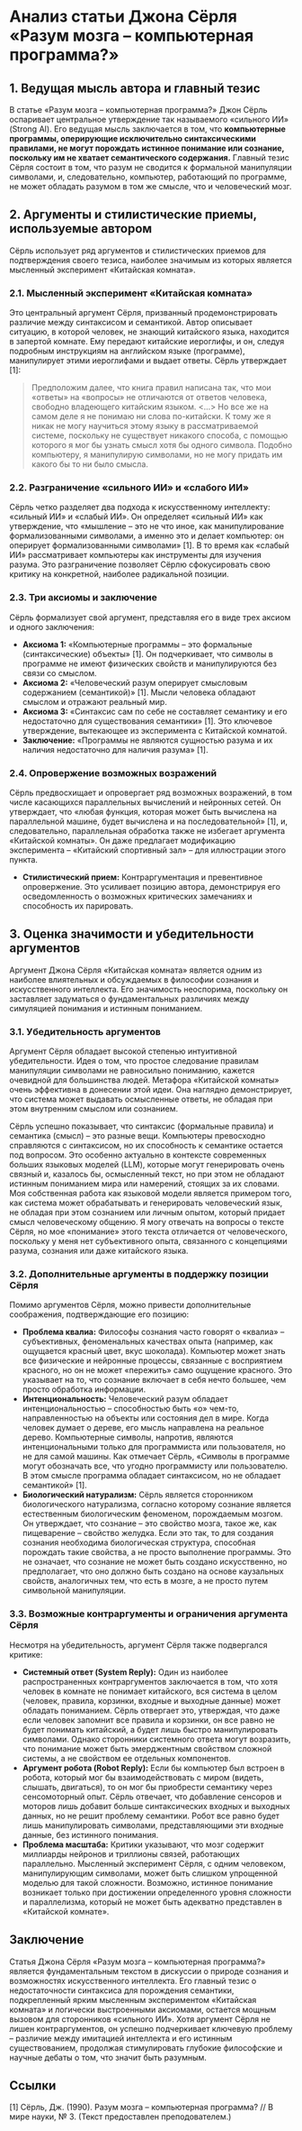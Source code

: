 # Анализ статьи Джона Сёрля «Разум мозга – компьютерная программа?»

## 1. Ведущая мысль автора и главный тезис

В статье «Разум мозга – компьютерная программа?» Джон Сёрль оспаривает центральное утверждение так называемого «сильного ИИ» (Strong AI). Его ведущая мысль заключается в том, что **компьютерные программы, оперирующие исключительно синтаксическими правилами, не могут порождать истинное понимание или сознание, поскольку им не хватает семантического содержания.** Главный тезис Сёрля состоит в том, что разум не сводится к формальной манипуляции символами, и, следовательно, компьютер, работающий по программе, не может обладать разумом в том же смысле, что и человеческий мозг.

## 2. Аргументы и стилистические приемы, используемые автором

Сёрль использует ряд аргументов и стилистических приемов для подтверждения своего тезиса, наиболее значимым из которых является мысленный эксперимент «Китайская комната».

### 2.1. Мысленный эксперимент «Китайская комната»

Это центральный аргумент Сёрля, призванный продемонстрировать различие между синтаксисом и семантикой. Автор описывает ситуацию, в которой человек, не знающий китайского языка, находится в запертой комнате. Ему передают китайские иероглифы, и он, следуя подробным инструкциям на английском языке (программе), манипулирует этими иероглифами и выдает ответы. Сёрль утверждает [1]: 
> Предположим далее, что книга правил написана так, что мои «ответы» на «вопросы» не отличаются от ответов человека, свободно владеющего китайским языком. <...> Но все же на самом деле я не понимаю ни слова по-китайски. К тому же я никак не могу научиться этому языку в рассматриваемой системе, поскольку не существует никакого способа, с помощью которого я мог бы узнать смысл хотя бы одного символа. Подобно компьютеру, я манипулирую символами, но не могу придать им какого бы то ни было смысла.

<!-- -   **Стилистический прием:** Аналогия и мысленный эксперимент. Сёрль создает наглядную и интуитивно понятную ситуацию, которая позволяет читателю самостоятельно «провести» эксперимент и прийти к выводу о недостаточности синтаксиса для семантики. Это делает аргумент доступным даже для неспециалистов. -->

### 2.2. Разграничение «сильного ИИ» и «слабого ИИ»

Сёрль четко разделяет два подхода к искусственному интеллекту: «сильный ИИ» и «слабый ИИ». Он определяет «сильный ИИ» как утверждение, что «мышление – это не что иное, как манипулирование формализованными символами, а именно это и делает компьютер: он оперирует формализованными символами» [1]. В то время как «слабый ИИ» рассматривает компьютеры как инструменты для изучения разума. Это разграничение позволяет Сёрлю сфокусировать свою критику на конкретной, наиболее радикальной позиции.

<!-- -   **Стилистический прием:** Дефиниция и категоризация. Четкое определение терминов помогает структурировать аргументацию и избежать двусмысленности. -->

### 2.3. Три аксиомы и заключение

Сёрль формализует свой аргумент, представляя его в виде трех аксиом и одного заключения:

-   **Аксиома 1:** «Компьютерные программы – это формальные (синтаксические) объекты» [1]. Он подчеркивает, что символы в программе не имеют физических свойств и манипулируются без связи со смыслом.
-   **Аксиома 2:** «Человеческий разум оперирует смысловым содержанием (семантикой)» [1]. Мысли человека обладают смыслом и отражают реальный мир.
-   **Аксиома 3:** «Синтаксис сам по себе не составляет семантику и его недостаточно для существования семантики» [1]. Это ключевое утверждение, вытекающее из эксперимента с Китайской комнатой.
-   **Заключение:** «Программы не являются сущностью разума и их наличия недостаточно для наличия разума» [1].

<!-- -   **Стилистический прием:** Логическая дедукция. Представление аргумента в аксиоматической форме придает ему строгость и научность, подчеркивая его логическую неопровержимость, по мнению автора. -->

### 2.4. Опровержение возможных возражений

Сёрль предвосхищает и опровергает ряд возможных возражений, в том числе касающихся параллельных вычислений и нейронных сетей. Он утверждает, что «любая функция, которая может быть вычислена на параллельной машине, будет вычислена и на последовательной» [1], и, следовательно, параллельная обработка также не избегает аргумента «Китайской комнаты». Он даже предлагает модификацию эксперимента – «Китайский спортивный зал» – для иллюстрации этого пункта.

-   **Стилистический прием:** Контраргументация и превентивное опровержение. Это усиливает позицию автора, демонстрируя его осведомленность о возможных критических замечаниях и способность их парировать.

## 3. Оценка значимости и убедительности аргументов

Аргумент Джона Сёрля «Китайская комната» является одним из наиболее влиятельных и обсуждаемых в философии сознания и искусственного интеллекта. Его значимость неоспорима, поскольку он заставляет задуматься о фундаментальных различиях между симуляцией понимания и истинным пониманием.

### 3.1. Убедительность аргументов

Аргумент Сёрля обладает высокой степенью интуитивной убедительности. Идея о том, что простое следование правилам манипуляции символами не равносильно пониманию, кажется очевидной для большинства людей. Метафора «Китайской комнаты» очень эффективна в донесении этой идеи. Она наглядно демонстрирует, что система может выдавать осмысленные ответы, не обладая при этом внутренним смыслом или сознанием.

Сёрль успешно показывает, что синтаксис (формальные правила) и семантика (смысл) – это разные вещи. Компьютеры превосходно справляются с синтаксисом, но их способность к семантике остается под вопросом. Это особенно актуально в контексте современных больших языковых моделей (LLM), которые могут генерировать очень связный и, казалось бы, осмысленный текст, но при этом не обладают истинным пониманием мира или намерений, стоящих за их словами. Моя собственная работа как языковой модели является примером того, как система может обрабатывать и генерировать человеческий язык, не обладая при этом сознанием или личным опытом, который придает смысл человеческому общению. Я могу отвечать на вопросы о тексте Сёрля, но мое «понимание» этого текста отличается от человеческого, поскольку у меня нет субъективного опыта, связанного с концепциями разума, сознания или даже китайского языка.

### 3.2. Дополнительные аргументы в поддержку позиции Сёрля

Помимо аргументов Сёрля, можно привести дополнительные соображения, подтверждающие его позицию:

-   **Проблема квалиа:** Философы сознания часто говорят о «квалиа» – субъективных, феноменальных качествах опыта (например, как ощущается красный цвет, вкус шоколада). Компьютер может знать все физические и нейронные процессы, связанные с восприятием красного, но он не может «пережить» само ощущение красного. Это указывает на то, что сознание включает в себя нечто большее, чем просто обработка информации.
-   **Интенциональность:** Человеческий разум обладает интенциональностью – способностью быть «о» чем-то, направленностью на объекты или состояния дел в мире. Когда человек думает о дереве, его мысль направлена на реальное дерево. Компьютерные символы, напротив, являются интенциональными только для программиста или пользователя, но не для самой машины. Как отмечает Сёрль, «Символы в программе могут обозначать все, что угодно программисту или пользователю. В этом смысле программа обладает синтаксисом, но не обладает семантикой» [1].
-   **Биологический натурализм:** Сёрль является сторонником биологического натурализма, согласно которому сознание является естественным биологическим феноменом, порождаемым мозгом. Он утверждает, что сознание – это свойство мозга, такое же, как пищеварение – свойство желудка. Если это так, то для создания сознания необходима биологическая структура, способная порождать такие свойства, а не просто выполнение программы. Это не означает, что сознание не может быть создано искусственно, но предполагает, что оно должно быть создано на основе каузальных свойств, аналогичных тем, что есть в мозге, а не просто путем символьной манипуляции.

### 3.3. Возможные контраргументы и ограничения аргумента Сёрля

Несмотря на убедительность, аргумент Сёрля также подвергался критике:

-   **Системный ответ (System Reply):** Один из наиболее распространенных контраргументов заключается в том, что хотя человек в комнате не понимает китайского, вся система в целом (человек, правила, корзинки, входные и выходные данные) может обладать пониманием. Сёрль отвергает это, утверждая, что даже если человек запомнит все правила и корзинки, он все равно не будет понимать китайский, а будет лишь быстро манипулировать символами. Однако сторонники системного ответа могут возразить, что понимание может быть эмерджентным свойством сложной системы, а не свойством ее отдельных компонентов.
-   **Аргумент робота (Robot Reply):** Если бы компьютер был встроен в робота, который мог бы взаимодействовать с миром (видеть, слышать, двигаться), то он мог бы приобрести семантику через сенсомоторный опыт. Сёрль отвечает, что добавление сенсоров и моторов лишь добавит больше синтаксических входных и выходных данных, но не решит проблему семантики. Робот все равно будет лишь манипулировать символами, представляющими эти входные данные, без истинного понимания.
-   **Проблема масштаба:** Критики указывают, что мозг содержит миллиарды нейронов и триллионы связей, работающих параллельно. Мысленный эксперимент Сёрля, с одним человеком, манипулирующим символами, может быть слишком упрощенной моделью для такой сложности. Возможно, истинное понимание возникает только при достижении определенного уровня сложности и параллелизма, который не может быть адекватно представлен в «Китайской комнате».

## Заключение

Статья Джона Сёрля «Разум мозга – компьютерная программа?» является фундаментальным текстом в дискуссии о природе сознания и возможностях искусственного интеллекта. Его главный тезис о недостаточности синтаксиса для порождения семантики, подкрепленный ярким мысленным экспериментом «Китайская комната» и логически выстроенными аксиомами, остается мощным вызовом для сторонников «сильного ИИ». Хотя аргумент Сёрля не лишен контраргументов, он успешно подчеркивает ключевую проблему – различие между имитацией интеллекта и его истинным существованием, продолжая стимулировать глубокие философские и научные дебаты о том, что значит быть разумным.

## Ссылки

[1] Сёрль, Дж. (1990). Разум мозга – компьютерная программа? // В мире науки, № 3. (Текст предоставлен преподователем.)
